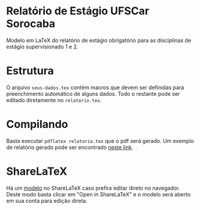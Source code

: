 # Relatório de Estágio UFSCar Sorocaba
Modelo em LaTeX do relatório de estágio obrigatório para as disciplinas de estágio supervisionado 1 e 2.

# Estrutura
O arquivo `seus-dados.tex` contém macros que devem ser definidas para preenchimento automático de alguns dados. Todo o restante pode ser editado diretamente no `relatorio.tex`.

# Compilando
Basta executar `pdflatex relatorio.tex` que o pdf será gerado. Um exemplo de relatório gerado pode ser encontrado [neste link](https://github.com/UFSCar/relatorio-estagio/blob/master/relatorio.pdf).

# ShareLaTeX

Há um [modelo](https://www.sharelatex.com/templates/57978b1fdb3e938e3e5e8d34) no ShareLaTeX caso prefira editar direto no navegador. Deste modo basta clicar em "Open in ShareLaTeX" e o modelo será aberto em sua conta para edição direta.
